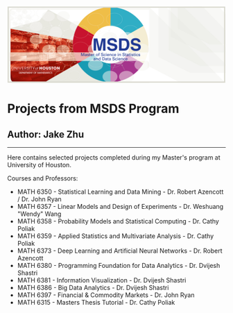 ![msds banner](msds_banner.jpg)
# Projects from MSDS Program
## Author: Jake Zhu
---
Here contains selected projects completed during my Master's program at University of Houston.

Courses and Professors:
- MATH 6350 - Statistical Learning and Data Mining - Dr. Robert Azencott / Dr. John Ryan
- MATH 6357 - Linear Models and Design of Experiments - Dr. Weshuang "Wendy" Wang
- MATH 6358 - Probability Models and Statistical Computing - Dr. Cathy Poliak
- MATH 6359 - Applied Statistics and Multivariate Analysis - Dr. Cathy Poliak
- MATH 6373 - Deep Learning and Artificial Neural Networks - Dr. Robert Azencott
- MATH 6380 - Programming Foundation for Data Analytics - Dr. Dvijesh Shastri
- MATH 6381 - Information Visualization - Dr. Dvijesh Shastri
- MATH 6386 - Big Data Analytics - Dr. Dvijesh Shastri
- MATH 6397 - Financial & Commodity Markets - Dr. John Ryan
- MATH 6315 - Masters Thesis Tutorial - Dr. Cathy Poliak
